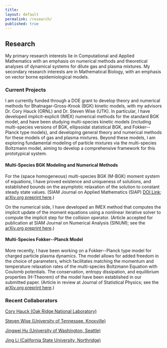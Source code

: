 ```yaml
---
title:
layout: default
permalink: /research/
published: true
---
```


## Research

My primary research interests lie in Computational and Applied Mathematics with an emphasis on numerical methods and theoretical analyses of dynamical systems for dilute gas and plasma mixtures. My secondary research interests are in Mathematical Biology, with an emphasis on vector borne epidemiological models.

### Current Projects

I am currently funded through a DOE grant to develop theory and numerical methods for Bhatnagar-Gross-Krook (BGK) kinetic models, with my advisors Dr. Cory Hauck (ORNL) and Dr. Steven Wise (UTK). In particular, I have developed implicit-explicit (IMEX) numerical methods for the standard BGK model, and have been studying multi-species kinetic models (including multi-species versions of BGK, ellipsoidal statistical BGK, and Fokker--Planck type models), and developing general theory and numerical methods for these models of gas and plasma mixtures. Beyond these models, I am exploring fundamental modeling of particle mixtures via the multi-species Boltzmann model, aiming to develop a comprehensive framework for this prototypical system.

#### Multi-Species BGK Modeling and Numerical Methods

For the (space homogeneous) multi-species BGK (M-BGK) moment system of equations, I have proved existence and uniqueness of solutions, and established bounds on the asymptotic relaxation of the solution to constant steady state values. (SIAM Journal on Applied Mathematics (SIAP) [DOI Link](https://doi.org/10.1137/23M1596314); [arXiv.org preprint here](https://arxiv.org/abs/2310.12885).)

On the numerical side, I have developed an IMEX method that computes the implicit update of the moment equations using a nonlinear iterative solver to compute the implicit step for the collision operator. (Article accepted for publication at SIAM Journal on Numerical Analysis (SINUM); see the [arXiv.org preprint here](https://arxiv.org/abs/2404.11775).)

#### Multi-Species Fokker--Planck Model

More recently, I have been working on a Fokker--Planck type model for charged particle plasma dynamics. The model allows for added freedom in the choice of parameters, which facilitates matching the momentum and temperature relaxation rates of the multi-species Boltzmann Equation with Coulomb potentials. The conservation, entropy dissipation, and equilibrium properties (H-Theorem) of the model have been established in our submitted paper. (Article in review at Journal of Statistical Physics; see the [arXiv.org preprint here](https://arxiv.org/abs/2404.11775).)


### Recent Collaborators

[Cory Hauck (Oak Ridge National Laboratory)](https://www.ornl.gov/staff-profile/cory-d-hauck)

[Steven Wise (University of Tennessee, Knoxville)](https://stevenmwise.github.io/)

[Jingwei Hu (University of Washington, Seattle)](https://jingweihu-math.github.io/webpage/)

[Jing Li (California State University, Northridge)](http://www.csun.edu/~jingli/)